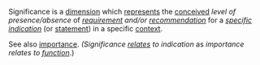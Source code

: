 Significance is a [dimension](https://github.com/gcassel/Modular-Organization-Terminology/blob/master/terms/dimension.md) which [represents](https://github.com/gcassel/Modular-Organization-Terminology/blob/master/terms/representation.md) the [conceived](https://github.com/gcassel/Modular-Organization-Terminology/blob/master/terms/concept.md) *level of presence/absence* of *[requirement](https://github.com/gcassel/Modular-Organization-Terminology/blob/master/terms/require.md) and/or [recommendation](https://github.com/gcassel/Modular-Organization-Terminology/blob/master/terms/recommendation.md)* for a *[specific](https://github.com/gcassel/Modular-Organization-Terminology/blob/master/terms/specific.md) [indication](https://github.com/gcassel/Modular-Organization-Terminology/blob/master/terms/indicate.md)* (or [statement](https://github.com/gcassel/Modular-Organization-Terminology/blob/master/terms/state.md)) in a specific [context](https://github.com/gcassel/Modular-Organization-Terminology/blob/master/terms/context.md). 

See also [importance](https://github.com/gcassel/Modular-Organization-Terminology/blob/master/terms/importance.md).  *(Significance [relates](https://github.com/gcassel/Modular-Organization-Terminology/blob/master/terms/relationship.md) to indication* as *importance relates to [function](https://github.com/gcassel/Modular-Organization-Terminology/blob/master/terms/function.md)*.)
